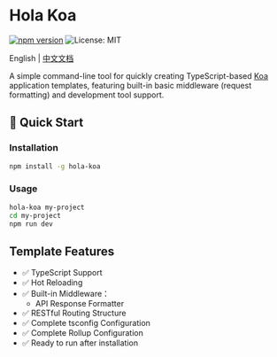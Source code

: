 # Hola Koa
[![npm version](https://img.shields.io/npm/v/hola-koa.svg?style=flat-square)](https://www.npmjs.com/package/hola-koa)
<img alt="License: MIT" src="https://img.shields.io/badge/License-MIT-yellow.svg" />

English | [中文文档](README.md)  

A simple command-line tool for quickly creating TypeScript-based  [Koa](https://koajs.com/) application templates, featuring built-in basic middleware (request formatting) and development tool support.


## 🚀 Quick Start

### Installation
``` bash
npm install -g hola-koa

```

### Usage

``` sh
hola-koa my-project
cd my-project
npm run dev

```

## Template Features
- ✅ TypeScript Support
- ✅ Hot Reloading
- ✅ Built-in Middleware：
  - API Response Formatter
- ✅ RESTful Routing Structure
- ✅ Complete tsconfig Configuration
- ✅ Complete Rollup Configuration
- ✅ Ready to run after installation
